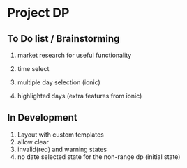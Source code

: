 # Project DP

## To Do list / Brainstorming

1. market research for useful functionality

2. time select
3. multiple day selection (ionic)
4. highlighted days (extra features from ionic)

## In Development

1. Layout with custom templates
2. allow clear
3. invalid(red) and warning states
4. no date selected state for the non-range dp (initial state)
